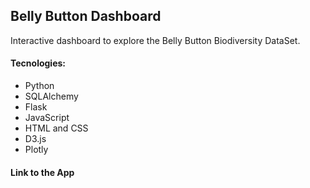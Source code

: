 ## Belly Button Dashboard

Interactive dashboard to explore the Belly Button Biodiversity DataSet.

#### Tecnologies:

* Python 
* SQLAlchemy 
* Flask 
* JavaScript
* HTML and CSS 
* D3.js
* Plotly

#### Link to the App


  



